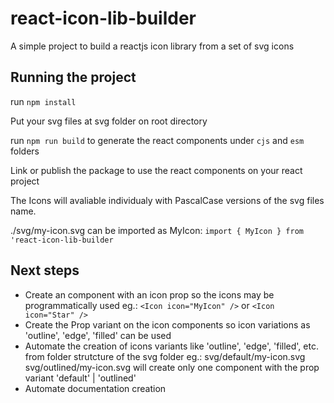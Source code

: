 # react-icon-lib-builder
A simple project to build a reactjs icon library from a  set of svg icons

## Running the project

run `npm install`

Put your svg files at svg folder on root directory

run `npm run build` to generate the react components under `cjs` and `esm` folders

Link or publish the package to use the react components on your react project

The Icons will avaliable individualy with PascalCase versions of the svg files name.

./svg/my-icon.svg can be imported as MyIcon: `import { MyIcon } from 'react-icon-lib-builder`

## Next steps

* Create an <Icon /> component with an icon prop so the icons may be programmatically used eg.: `<Icon icon="MyIcon" />` or `<Icon icon="Star" />`
* Create the Prop variant on the icon components so icon variations as 'outline', 'edge', 'filled' can be used
* Automate the creation of icons variants like 'outline', 'edge', 'filled', etc. from folder strutcture of the svg folder eg.: svg/default/my-icon.svg svg/outlined/my-icon.svg will create only one <MyIcon /> component with the prop variant 'default' | 'outlined'
* Automate documentation creation
